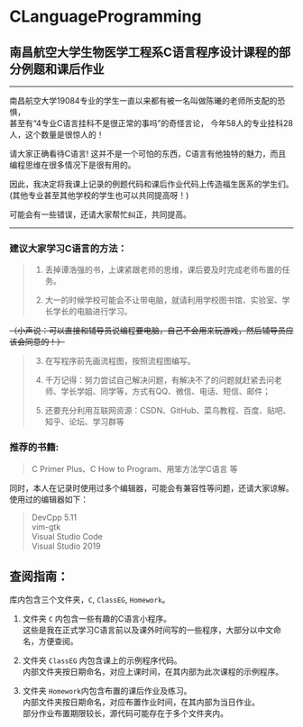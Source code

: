 # CLanguageProgramming
## 南昌航空大学生物医学工程系C语言程序设计课程的部分例题和课后作业  
***

南昌航空大学19084专业的学生一直以来都有被一名叫做陈曦的老师所支配的恐惧，  
甚至有“4专业C语言挂科不是很正常的事吗”的奇怪言论，
今年58人的专业挂科28人，这个数量是很惊人的！  

请大家正确看待C语言! 这并不是一个可怕的东西，C语言有他独特的魅力，而且编程思维在很多情况下是很有用的。  

因此，我决定将我课上记录的例题代码和课后作业代码上传造福生医系的学生们。  
(其他专业甚至其他学校的学生也可以共同提高呀！)  

可能会有一些错误，还请大家帮忙纠正，共同提高。
***
### 建议大家学习C语言的方法：

  >1. 丢掉谭浩强的书，上课紧跟老师的思维，课后要及时完成老师布置的任务。
  >
  >2. 大一的时候学校可能会不让带电脑，就请利用学校图书馆、实验室、学长学长的电脑进行学习。  

  ~~（小声说：可以直接和辅导员说编程要电脑，自己不会用来玩游戏，然后辅导员应该会同意的！）~~  

  >3. 在写程序前先画流程图，按照流程图编写。  
  >
  >4. 千万记得：努力尝试自己解决问题，有解决不了的问题就赶紧去问老师、学长学姐、同学等，方式有QQ、微信、电话、短信、邮件；  
  >
  >5. 还要充分利用互联网资源：CSDN、GitHub、菜鸟教程、百度、贴吧、知乎、论坛、学习群等
  
### 推荐的书籍:  
>C Primer Plus、C How to Program、用笨方法学C语言 等

同时，本人在记录时使用过多个编辑器，可能会有兼容性等问题，还请大家谅解。  
使用过的编辑器如下：
>DevCpp 5.11  
>vim-gtk  
>Visual Studio Code  
>Visual Studio 2019

## 查阅指南：

库内包含三个文件夹，`C`, `ClassEG`, `Homework`。  

1. 文件夹 `C` 内包含一些有趣的C语言小程序。  
   这些是我在正式学习C语言前以及课外时间写的一些程序，大部分以中文命名，方便查阅。  
   
2. 文件夹 `ClassEG` 内包含课上的示例程序代码。  
   内部文件夹按日期命名，对应上课时间，在其内部为此次课程的示例程序。  
   
3. 文件夹 `Homework`内包含布置的课后作业及练习。  
   内部文件夹按日期命名，对应布置作业时间，在其内部为当日作业。  
   部分作业布置期限较长，源代码可能存在于多个文件夹内。
